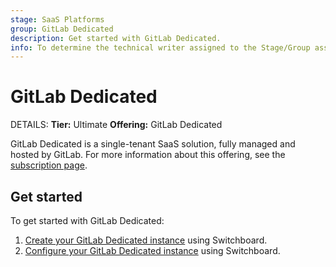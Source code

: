```yaml
---
stage: SaaS Platforms
group: GitLab Dedicated
description: Get started with GitLab Dedicated.
info: To determine the technical writer assigned to the Stage/Group associated with this page, see https://handbook.gitlab.com/handbook/product/ux/technical-writing/#assignments
---
```


# GitLab Dedicated

DETAILS:
**Tier:** Ultimate
**Offering:** GitLab Dedicated

GitLab Dedicated is a single-tenant SaaS solution, fully managed and hosted by GitLab. For more information about this offering, see the [subscription page](../../subscriptions/gitlab_dedicated/index.md).

## Get started

To get started with GitLab Dedicated:

1. [Create your GitLab Dedicated instance](../../administration/dedicated/create_instance.md) using Switchboard.
1. [Configure your GitLab Dedicated instance](../../administration/dedicated/configure_instance.md) using Switchboard.
